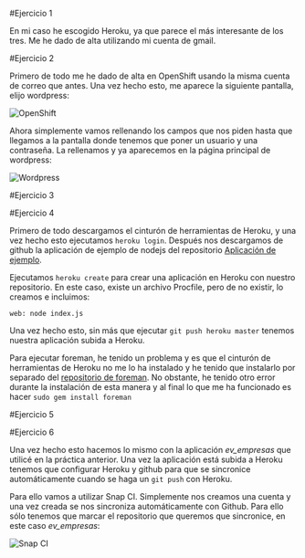 #Ejercicio 1

En mi caso he escogido Heroku, ya que parece el más interesante de los tres. Me he dado de alta utilizando mi cuenta de gmail.

#Ejercicio 2

Primero de todo me he dado de alta en OpenShift usando la misma cuenta de correo que antes. Una vez hecho esto, me aparece la siguiente pantalla, elijo wordpress:

![OpenShift](http://i864.photobucket.com/albums/ab201/Santiago_de_Diego/OpenShift_zps32wpjaex.png)

Ahora simplemente vamos rellenando los campos que nos piden hasta que llegamos a la pantalla donde tenemos que poner un usuario y una contraseña. La rellenamos y ya aparecemos en la página principal de wordpress:

![Wordpress](http://i864.photobucket.com/albums/ab201/Santiago_de_Diego/Wordpress_zpsoum8ns6w.png)

#Ejercicio 3

#Ejercicio 4

Primero de todo descargamos el cinturón de herramientas de Heroku, y una vez hecho esto ejecutamos `heroku login`. Después nos descargamos de github la aplicación de ejemplo de nodejs del repositorio [Aplicación de ejemplo](git@github.com:heroku/node-js-getting-started.git).

Ejecutamos `heroku create` para crear una aplicación en Heroku con nuestro repositorio. En este caso, existe un archivo Procfile, pero de no existir, lo creamos e incluimos:

```
web: node index.js
```

Una vez hecho esto, sin más que ejecutar `git push heroku master` tenemos nuestra aplicación subida a Heroku.

Para ejecutar foreman, he tenido un problema y es que el cinturón de herramientas de Heroku no me lo ha instalado y he tenido que instalarlo por separado del [repositorio de foreman](https://github.com/ddollar/foreman). No obstante, he tenido otro error durante la instalación de esta manera y al final lo que me ha funcionado es hacer `sudo gem install foreman`

#Ejercicio 5

#Ejercicio 6

Una vez hecho esto hacemos lo mismo con la aplicación *ev_empresas* que utilicé en la práctica anterior. Una vez la aplicación está subida a Heroku tenemos que configurar Heroku y github para que se sincronice automáticamente cuando se haga un `git push` con Heroku.

Para ello vamos a utilizar Snap CI. Simplemente nos creamos una cuenta y una vez creada se nos sincroniza automáticamente con Github. Para ello sólo tenemos que marcar el repositorio que queremos que sincronice, en este caso *ev_empresas*:

![Snap CI](http://i864.photobucket.com/albums/ab201/Santiago_de_Diego/Snap%20CI_zpsbutgjcnp.png)